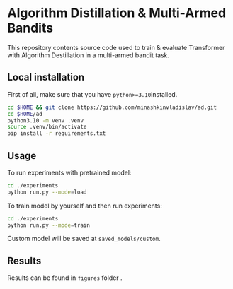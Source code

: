 # Algorithm Distillation & Multi-Armed Bandits

This repository contents source code used to train & evaluate
Transformer with Algorithm Destillation in a multi-armed bandit task.

## Local installation

First of all, make sure that you have `python>=3.10`installed.

```bash
cd $HOME && git clone https://github.com/minashkinvladislav/ad.git
cd $HOME/ad
python3.10 -m venv .venv
source .venv/bin/activate
pip install -r requirements.txt
```

## Usage

To run experiments with pretrained model:
```bash
cd ./experiments
python run.py --mode=load
```

To train model by yourself and then run experiments:
```bash
cd ./experiments
python run.py --mode=train
```

Custom model will be saved at `saved_models/custom`.

## Results

Results can be found in `figures` folder .
